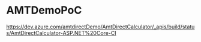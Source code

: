 # AMTDemoPoC
https://dev.azure.com/amtdirectDemo/AmtDirectCalculator/_apis/build/status/AmtDirectCalculator-ASP.NET%20Core-CI
